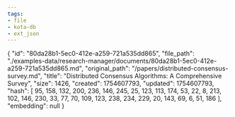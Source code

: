 ```yaml
---
tags:
- file
- kota-db
- ext_json
---
```

{
  "id": "80da28b1-5ec0-412e-a259-721a535dd865",
  "file_path": "./examples-data/research-manager/documents/80da28b1-5ec0-412e-a259-721a535dd865.md",
  "original_path": "/papers/distributed-consensus-survey.md",
  "title": "Distributed Consensus Algorithms: A Comprehensive Survey",
  "size": 1426,
  "created": 1754607793,
  "updated": 1754607793,
  "hash": [
    95,
    158,
    132,
    200,
    236,
    146,
    245,
    25,
    123,
    113,
    174,
    53,
    22,
    8,
    213,
    102,
    146,
    230,
    33,
    77,
    70,
    109,
    123,
    238,
    234,
    229,
    20,
    143,
    69,
    6,
    51,
    186
  ],
  "embedding": null
}